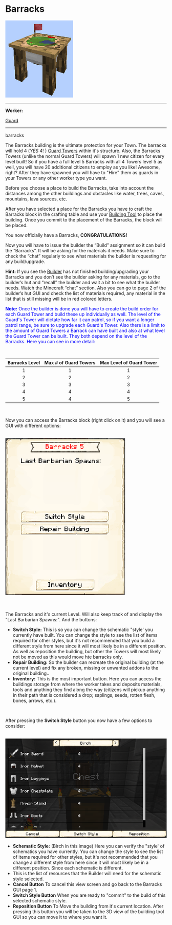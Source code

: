 # Barracks

<div class="infobox box text-center">
    <img src="../../assets/images/buildings/barracks_block.png" alt="Barracks" />
    <hr />
    <div class="row section-text text-left">
        <div class="col">
        <p><strong>Worker:</strong></p>
        </div>
        <div class="col">
        <p><a href="../workers/guard">Guard</a></p>
        </div>
    </div>
    <hr />
    <recipe>barracks</recipe>
</div>

The Barracks building is the ultimate protection for your Town. The barracks will hold 4 (*YES* 4! ) [Guard Towers](../buildings/guardtower) within it's structure. Also, the Barracks Towers (unlike the normal Guard Towers) will spawn 1 new citizen for every level built! So if you have a full level 5 Barracks with all 4 Towers level 5 as well, you will have 20 additional citizens to employ as you like! Awesome, right? After they have spawned you will have to "Hire" them as guards in your Towers or any other worker type you want.

Before you choose a place to build the Barracks, take into account the distances among the other buildings and obstacles like water, trees, caves, mountains, lava sources, etc.

After you have selected a place for the Barracks you have to craft the Barracks block in the crafting table and use your [Building Tool](../items/buildingtool) to place the building. Once you commit to the placement of the Barracks, the block will be placed.

You now officially have a Barracks, **CONGRATULATIONS!**

Now you will have to issue the builder the “Build” assignment so it can build the “Barracks”. It will be asking for the materials it needs. Make sure to check the “chat” regularly to see what materials the builder is requesting for any build/upgrade.

**Hint:** If you see the [Builder](../../source/workers/builder) has not finished building/upgrading your Barracks and you don’t see the builder asking for any materials, go to the builder’s hut and “recall” the builder and wait a bit to see what the builder needs. Watch the Minecraft “chat” section. Also you can go to page 2 of the builder’s hut GUI and check the list of materials required, any material in the list that is still missing will be in red colored letters.

<p style="color:Blue;"><b>Note:</b> Once the builder is done you will have to create the build order for each Guard Tower and build these up individually as well. The level of the Guard's Tower will dictate how far it can patrol, so if you want a longer patrol range, be sure to upgrade each Guard's Tower. Also there is a limit to the amount of Guard Towers a Barrack can have built and also at what level the Guard Tower can be built. They both depend on the level of the Barracks. Here you can see in more detail:</p>

<br>

| Barracks Level | Max # of Guard Towers | Max Level of Guard Tower |
| :----: | :----: | :----: |
| 1 | 1 | 1 |
| 2 | 2 | 2 |
| 3 | 3 | 3 |
| 4 | 4 | 4 |
| 5 | 4 | 5 |

<br>

Now you can access the Barracks block (right click on it) and you will see a GUI with different options:

<br>
<div class="row">
  <div class="col-sm-12 col-md">
    <img src="../../assets/images/Buildings/barracksgui.png" class="img-fluid mx-auto" alt="Barracks GUI">
  </div>
  <div class="col-sm-12 col-md"><br><br>
    <p>The Barracks and it's current Level. Will also keep track of and display the "Last Barbarian Spawns:". And the buttons:</p>
    <ul>
      <li><strong>Switch Style:</strong> This is so you can change the schematic "style' you currently have built. You can change the style to see the list of items required for other styles, but it's not recommended that you build a different style from here since it will most likely be in a different position. As well as reposition the building, but other the Towers will most likely not be moved as this would move hte barracks only.</li>
      <li><strong>Repair Building:</strong> So the builder can recreate the original building (at the current level) and fix any broken, missing or unwanted addons to the original building..</li>
      <li><strong>Inventory:</strong> This is the most important button. Here you can access the buildings storage from where the worker takes and deposits materials, tools and anything they find along the way (citizens will pickup anything in their path that is considered a drop; saplings, seeds, rotten flesh, bones, arrows, etc.).</li>
    </ul>
  </div>
</div>
<br>

<p>After pressing the <b>Switch Style</b> button you now have a few options to consider:</p>

<br>
<div class="row">
  <div class="col-sm-12 col-md">
    <img src="../../assets/images/Buildings/barracks_upgrade.png" class="img-fluid mx-auto" alt="Barracks Upgrade confirm">
  </div>
  <div class="col-sm-12 col-md">
    <ul>
      <li><strong>Schematic Style:</strong> (Birch in this image) Here you can verify the "style' of schematics you have currently. You can change the style to see the list of items required for other styles, but it's not recommended that you change a different style from here since it will most likely be in a different position. Since each schematic is different.</li>
      <li>This is the list of resources that the Builder will need for the schematic style selected.</li>
      <li><strong>Cancel Button</strong> To cancel this view screen and go back to the Barracks GUI page 1.</li>
      <li><strong>Switch Style Button</strong> When you are ready to "commit" to the build of this selected schematic style.</li>
      <li><strong>Reposition Button</strong> To Move the building from it's current location. After pressing this button you will be taken to the 3D view of the building tool GUI so you can move it to where you want it.</li>
    </ul>
  </div>
</div>
<br><br>


